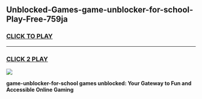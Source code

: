 
## Unblocked-Games-game-unblocker-for-school-Play-Free-759ja
<h3>
<a href="https://premium76.site?title=game-unblocker-for-school&ref=23A">CLICK TO PLAY</a></h3>
<hr>

<h3>
<a href="https://premium76.site?title=game-unblocker-for-school&ref=23A">CLICK 2 PLAY</a>
  
</h3>

<a href="https://premium76.site?title=game-unblocker-for-school&ref=23A"><img src="https://clearcache.store/games.png"></a>


**game-unblocker-for-school games unblocked: Your Gateway to Fun and Accessible Online Gaming**
